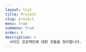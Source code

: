 ```yaml
---
layout: list
title: Project
slug: project
menu: true
submenu: true
order: 4
description: >
  사이드 프로젝트에 대한 것들을 정리합니다.
---
```

